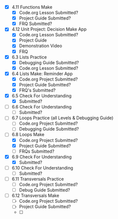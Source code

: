 - [x] 4.11 Functions Make
	- [x] Code.org Lesson Submitted?
	- [x] Project Guide Submitted?
	- [x] FRQ Submitted?
- [x] 4.12 Unit Project: Decision Make App
	- [x] Code.org Lesson Submitted?
	- [x] Project Guide
	- [x] Demonstration Video
	- [x] FRQ
- [x] 6.3 Lists Practice
	- [x] Debugging Guide Submitted?
	- [x] Code.org Lesson Submitted?
- [x] 6.4 Lists Make: Reminder App
	- [x] Code.org Project Submitted?
	- [x] Project Guide Submitted?
	- [x] FRQ's Submitted?
- [x] 6.5 Check For Understanding
	- [x] Submitted?
- [ ] 6.6 Check For Understanding
	- [ ] Submitted?
- [ ] 6.7 Loops Practice (all Levels & Debugging Guide)
	- [ ] Code.org Project Submitted?
	- [ ] Debugging Guide Submitted?
- [ ] 6.8 Loops Make
	- [x] Code.org Project Submitted?
	- [x] Project Guide Submitted?
	- [ ] FRQs Submitted?
- [x] 6.9 Check For Understanding
	- [x] Submitted?
- [ ] 6.10 Check For Understanding
	- [ ] Submitted?
- [ ] 6.11 Transversals Practice
	- [ ] Code.org Project Submitted?
	- [ ] Debug Guide Submitted?
- [ ] 6.12 Transversals Make
	- [ ] Code.org Project Submitted?
	- [ ] Project Guide Submitted?
	- [ ] 